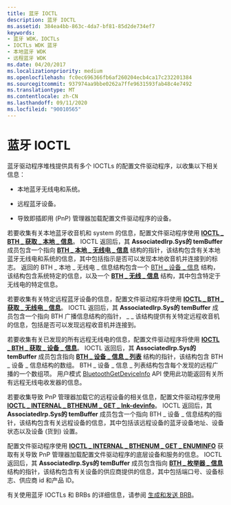 ```yaml
---
title: 蓝牙 IOCTL
description: 蓝牙 IOCTL
ms.assetid: 384ea4bb-863c-4da7-bf81-85d2de734ef7
keywords:
- 蓝牙 WDK，IOCTLs
- IOCTLs WDK 蓝牙
- 本地蓝牙 WDK
- 远程蓝牙 WDK
ms.date: 04/20/2017
ms.localizationpriority: medium
ms.openlocfilehash: fc0ec696366fb6af260204ecb4ca17c232201384
ms.sourcegitcommit: 937974aa9bbe0262a7ffe9631593fab48c4e7492
ms.translationtype: MT
ms.contentlocale: zh-CN
ms.lasthandoff: 09/11/2020
ms.locfileid: "90010565"
---
```

# <a name="bluetooth-ioctls"></a>蓝牙 IOCTL


蓝牙驱动程序堆栈提供具有多个 IOCTLs 的配置文件驱动程序，以收集以下相关信息：

-   本地蓝牙无线电和系统。

-   远程蓝牙设备。

-   导致即插即用 (PnP) 管理器加载配置文件驱动程序的设备。

若要收集有关本地蓝牙收音机和 system 的信息，配置文件驱动程序使用 [**IOCTL \_ BTH \_ 获取 \_ 本地 \_ 信息**](/windows-hardware/drivers/ddi/bthioctl/ni-bthioctl-ioctl_bth_get_local_info)。 IOCTL 返回后，其 **AssociatedIrp.Sys的 temBuffer** 成员包含一个指向 [**BTH \_ 本地 \_ 无线电 \_ 信息**](/windows-hardware/drivers/ddi/bthioctl/ns-bthioctl-_bth_local_radio_info) 结构的指针，该结构包含有关本地蓝牙无线电和系统的信息，其中包括指示是否可以发现本地收音机并连接到的标志。 返回的 BTH \_ 本地 \_ 无线电 \_ 信息结构包含一个 [BTH \_ 设备 \_ 信息](https://go.microsoft.com/fwlink/p/?linkid=50713) 结构，该结构包含系统特定的信息，以及一个 [**BTH \_ 无线 \_ 信息**](/windows-hardware/drivers/ddi/bthioctl/ns-bthioctl-_bth_radio_info) 结构，其中包含特定于无线电的特定信息。

若要收集有关特定远程蓝牙设备的信息，配置文件驱动程序将使用 [**IOCTL \_ BTH \_ 获取 \_ 无线电 \_ 信息**](/windows-hardware/drivers/ddi/bthioctl/ni-bthioctl-ioctl_bth_get_radio_info)。 IOCTL 返回后，其 **AssociatedIrp.Sys的 temBuffer** 成员包含一个指向 BTH 广播信息结构的指针， \_ \_ 该结构提供有关特定远程收音机的信息，包括是否可以发现远程收音机并连接到。

若要收集有关已发现的所有远程无线电的信息，配置文件驱动程序将使用 [**IOCTL \_ BTH \_ 获取 \_ 设备 \_ 信息**](/windows-hardware/drivers/ddi/bthioctl/ni-bthioctl-ioctl_bth_get_device_info)。 IOCTL 返回后，其 **AssociatedIrp.Sys的 temBuffer** 成员包含指向 [**BTH \_ 设备 \_ 信息 \_ 列表**](/windows-hardware/drivers/ddi/bthioctl/ns-bthioctl-_bth_device_info_list) 结构的指针，该结构包含 BTH \_ 设备 \_ 信息结构的数组。 BTH \_ 设备 \_ 信息 \_ 列表结构包含每个发现的远程广播的一个数组项。 用户模式 [BluetoothGetDeviceInfo](https://go.microsoft.com/fwlink/p/?linkid=74493) API 使用此功能返回有关所有远程无线电收发器的信息。

若要收集导致 PnP 管理器加载它的远程设备的相关信息，配置文件驱动程序使用 [**IOCTL \_ INTERNAL \_ BTHENUM \_ GET \_ lnk-devinfo**](/windows-hardware/drivers/ddi/bthioctl/ni-bthioctl-ioctl_internal_bthenum_get_devinfo)。 IOCTL 返回后，其 **AssociatedIrp.Sys的 temBuffer** 成员包含一个指向 BTH \_ 设备 \_ 信息结构的指针，该结构包含有关远程设备的信息，其中包括该远程设备的蓝牙设备地址、设备状态以及设备 (货到) 设置。

配置文件驱动程序使用 [**IOCTL \_ INTERNAL \_ BTHENUM \_ GET \_ ENUMINFO**](/windows-hardware/drivers/ddi/bthioctl/ni-bthioctl-ioctl_internal_bthenum_get_enuminfo) 获取有关导致 PnP 管理器加载配置文件驱动程序的底层设备和服务的信息。 IOCTL 返回后，其 **AssociatedIrp.Sys的 temBuffer** 成员包含指向 [**BTH \_ 枚举器 \_ 信息**](/windows-hardware/drivers/ddi/bthddi/ns-bthddi-_bth_enumerator_info) 结构的指针，该结构包含有关设备的供应商提供的信息，其中包括端口号、设备标志、供应商 id 和产品 ID。

有关使用蓝牙 IOCTLs 和 BRBs 的详细信息，请参阅 [生成和发送 BRB](building-and-sending-a-brb.md)。

 

